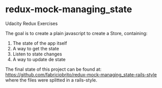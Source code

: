# redux-mock-managing_state
Udacity Redux Exercises

The goal is to create a plain javascript to create a Store, containing:
1. The state of the app itself
2. A way to get the state
3. Listen to state changes
4. A way to update de state

The final state of this project can be found at:
https://github.com/fabriciobrito/redux-mock-managing_state-rails-style
where the files were splitted in a rails-style.
